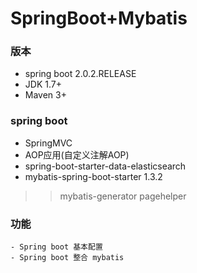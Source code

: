 # SpringBoot+Mybatis

### 版本
  + spring boot 				 2.0.2.RELEASE
  + JDK 					     1.7+
  + Maven						 3+ 

### spring boot 
   + SpringMVC
   + AOP应用(自定义注解AOP) 
   + spring-boot-starter-data-elasticsearch
   + mybatis-spring-boot-starter     1.3.2
>>    mybatis-generator 
>>    pagehelper
   
   
   
### 功能
	- Spring boot 基本配置
	- Spring boot 整合 mybatis 
